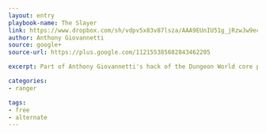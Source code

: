 ```yaml
---
layout: entry
playbook-name: The Slayer 
link: https://www.dropbox.com/sh/vdpv5x83v87lsza/AAA9EUnIU51g_jRzwJw9ec0oa?dl=0
author: Anthony Giovannetti
source: google+
source-url: https://plus.google.com/112155385682843462205

excerpt: Part of Anthony Giovannetti's hack of the Dungeon World core playbooks

categories:
- ranger

tags:
- free 
- alternate
---
```

